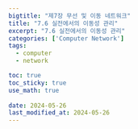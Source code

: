 ```yaml
---
bigtitle: "제7장 무선 및 이동 네트워크"
title: "7.6 실전에서의 이동성 관리"
excerpt: "7.6 실전에서의 이동성 관리"
categories: ['Computer Network']
tags:
  - computer
  - network

toc: true
toc_sticky: true
use_math: true
 
date: 2024-05-26
last_modified_at: 2024-05-26
---
```

